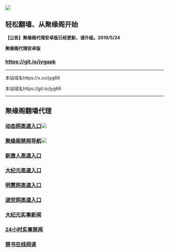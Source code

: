 ![](https://raw.githubusercontent.com/hao369/a/master/j.jpg)



## 轻松翻墙、从聚缘阁开始



**【公告】聚缘阁代理安卓版已经更新，请升级。2019/5/24**

 
**聚缘阁代理安卓版**
### https://git.io/jygapk  

***

本站域名https://x.co/jyg66 

本站域名https://git.io/jyg66



***




## 聚缘阁翻墙代理 




### [动态网高速入口](https://hyhvhlo9ng.execute-api.ap-east-1.amazonaws.com/dh)![](http://tupian.425e.eu.org/jygdl.gif)

### [聚缘阁禁闻导航](https://hyhvhlo9ng.execute-api.ap-east-1.amazonaws.com/dh)![](http://tupian.425e.eu.org/jyg.gif)


### [新唐人高速入口](https://hyhvhlo9ng.execute-api.ap-east-1.amazonaws.com/dh)

### [大纪元高速入口](https://92rqe877vf.execute-api.ap-east-1.amazonaws.com/go2)

### [明慧网高速入口](https://92rqe877vf.execute-api.ap-east-1.amazonaws.com/go2)

### [退党网高速入口](https://92rqe877vf.execute-api.ap-east-1.amazonaws.com/go2)






### [大纪元实事新闻](https://git.io/fjmgE)

### [24小时实事禁闻](https://git.io/fj3Go)

### [禁书在线阅读](https://git.io/fjJ5Z)






